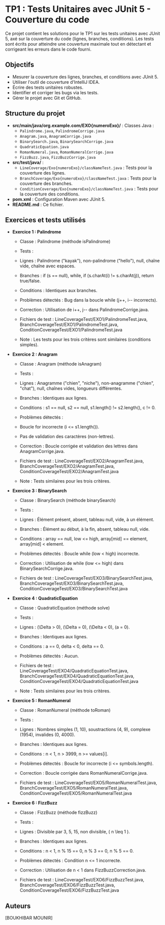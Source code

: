 # TP1 : Tests Unitaires avec JUnit 5 - Couverture du code

Ce projet contient les solutions pour le TP1 sur les tests unitaires avec JUnit 5, axé sur la couverture du code (lignes, branches, conditions). Les tests sont écrits pour atteindre une couverture maximale tout en détectant et corrigeant les erreurs dans le code fourni.

## Objectifs
- Mesurer la couverture des lignes, branches, et conditions avec JUnit 5.
- Utiliser l'outil de couverture d'IntelliJ IDEA.
- Écrire des tests unitaires robustes.
- Identifier et corriger les bugs via les tests.
- Gérer le projet avec Git et GitHub.

## Structure du projet
- **src/main/java/org.example.com/EXO{numeroExo}/** : Classes Java :
  - `Palindrome.java`, `PalindromeCorrige.java`
  - `Anagram.java`, `AnagramCorrige.java`
  - `BinarySearch.java`, `BinarySearchCorrige.java`
  - `QuadraticEquation.java`
  - `RomanNumeral.java`, `RomanNumeralCorrige.java`
  - `FizzBuzz.java`, `FizzBuzzCorrige.java`
- **src/test/java/** :
  - `LineCoverage/Exo{numeroExo}/classNameTest.java` : Tests pour la couverture des lignes.
  - `BranchCoverage/Exo{numeroExo}/classNameTest.java` : Tests pour la couverture des branches.
  - `ConditionCoverage/Exo{numeroExo}/classNameTest.java` : Tests pour la couverture des conditions.
- **pom.xml** : Configuration Maven avec JUnit 5.
- **README.md** : Ce fichier.

## Exercices et tests utilisés
- **Exercice 1 : Palindrome**
  - Classe : Palindrome (méthode isPalindrome)
  - Tests :
  - Lignes : Palindrome ("kayak"), non-palindrome ("hello"), null, chaîne vide, chaîne avec espaces.
  - Branches : if (s == null), while, if (s.charAt(i) != s.charAt(j)), return true/false.
  - Conditions : Identiques aux branches.

  - Problèmes détectés : Bug dans la boucle while (j++, i-- incorrects).
  - Correction : Utilisation de i++, j-- dans PalindromeCorrige.java.
  - Fichiers de test : LineCoverageTest/EXO1/PalindromeTest.java, BranchCoverageTest/EXO1/PalindromeTest.java, ConditionCoverageTest/EXO1/PalindromeTest.java
  - Note : Les tests pour les trois critères sont similaires (conditions simples).


- **Exercice 2 : Anagram**

  - Classe : Anagram (méthode isAnagram)
  - Tests :
  - Lignes : Anagramme ("chien", "niche"), non-anagramme ("chien", "chat"), null, chaînes vides, longueurs différentes.
  - Branches : Identiques aux lignes.
  - Conditions : s1 == null, s2 == null, s1.length() != s2.length(), c != 0.

  - Problèmes détectés :
  - Boucle for incorrecte (i <= s1.length()).
  - Pas de validation des caractères (non-lettres).

  - Correction : Boucle corrigée et validation des lettres dans AnagramCorrige.java.
  - Fichiers de test : LineCoverageTest/EXO2/AnagramTest.java, BranchCoverageTest/EXO2/AnagramTest.java, ConditionCoverageTest/EXO2/AnagramTest.java
  - Note : Tests similaires pour les trois critères.


- **Exercice 3 : BinarySearch**

  - Classe : BinarySearch (méthode binarySearch)
  - Tests :
  - Lignes : Élément présent, absent, tableau null, vide, à un élément.
  - Branches : Élément au début, à la fin, absent, tableau null, vide.
  - Conditions : array == null, low <= high, array[mid] == element, array[mid] < element.

  - Problèmes détectés : Boucle while (low < high) incorrecte.
  - Correction : Utilisation de while (low <= high) dans BinarySearchCorrige.java.
  - Fichiers de test : LineCoverageTest/EXO3/BinarySearchTest.java, BranchCoverageTest/EXO3/BinarySearchTest.java, ConditionCoverageTest/EXO3/BinarySearchTest.java


- **Exercice 4 : QuadraticEquation**

  - Classe : QuadraticEquation (méthode solve)
  - Tests :
  - Lignes : (\Delta > 0), (\Delta = 0), (\Delta < 0), (a = 0).
  - Branches : Identiques aux lignes.
  - Conditions : a == 0, delta < 0, delta == 0.

  - Problèmes détectés : Aucun.
  - Fichiers de test : LineCoverageTest/EXO4/QuadraticEquationTest.java, BranchCoverageTest/EXO4/QuadraticEquationTest.java, ConditionCoverageTest/EXO4/QuadraticEquationTest.java
  - Note : Tests similaires pour les trois critères.


- **Exercice 5 : RomanNumeral**

  - Classe : RomanNumeral (méthode toRoman)
  - Tests :
  - Lignes : Nombres simples (1, 10), soustractions (4, 9), complexe (1954), invalides (0, 4000).
  - Branches : Identiques aux lignes.
  - Conditions : n < 1, n > 3999, n >= values[i].

  - Problèmes détectés : Boucle for incorrecte (i <= symbols.length).
  - Correction : Boucle corrigée dans RomanNumeralCorrige.java.
  - Fichiers de test : LineCoverageTest/EXO5/RomanNumeralTest.java, BranchCoverageTest/EXO5/RomanNumeralTest.java, ConditionCoverageTest/EXO5/RomanNumeralTest.java


- **Exercice 6 : FizzBuzz**

  - Classe : FizzBuzz (méthode fizzBuzz)
  - Tests :
  - Lignes : Divisible par 3, 5, 15, non divisible, ( n \leq 1 ).
  - Branches : Identiques aux lignes.
  - Conditions : n < 1, n % 15 == 0, n % 3 == 0, n % 5 == 0.

  - Problèmes détectés : Condition n <= 1 incorrecte.
  - Correction : Utilisation de n < 1 dans FizzBuzzCorrection.java.
  - Fichiers de test : LineCoverageTest/EXO6/FizzBuzzTest.java, BranchCoverageTest/EXO6/FizzBuzzTest.java, ConditionCoverageTest/EXO6/FizzBuzzTest.java


## Auteurs
[BOUKHIBAR MOUNIR]
